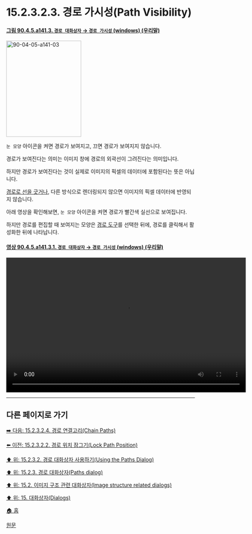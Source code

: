 # 15.2.3.2.3. 경로 가시성(Path Visibility)

<a id="90-04-05-a141-03"></a>

#### [그림 90.4.5.a141.3. `경로 대화상자` → `경로 가시성` (windows) (우리말)](./90-04-0005-paths.md#90-04-05-a141-03)
<img width="200" height="257" alt="90-04-05-a141-03" src="https://github.com/wonder13662/gimp/assets/15767104/8669cc0a-eb6d-416d-a79e-0374a95e852d" />

`눈 모양` 아이콘을 켜면 경로가 보여지고, 끄면 경로가 보여지지 않습니다.

경로가 보여진다는 의미는 이미지 창에 경로의 외곽선이 그려진다는 의미입니다.

하지만 경로가 보여진다는 것이 실제로 이미지의 픽셀의 데이터에 포함된다는 뜻은 아닙니다.

[경로로 선을 긋거나](./15-02-03-04-16-stroke_path.md), 다른 방식으로 렌더링되지 않으면 이미지의 픽셀 데이터에 반영되지 않습니다.

아래 영상을 확인해보면, `눈 모양` 아이콘을 켜면 경로가 빨간색 실선으로 보여집니다.

하지만 경로를 편집할 때 보여지는 모양은 [경로 도구](./14-05-02-00-paths.md)를 선택한 뒤에, 경로를 클릭해서 활성화한 뒤에 나타납니다.

<a id="90-04-05-a141-03-01"></a>

#### [영상 90.4.5.a141.3.1. `경로 대화상자` → `경로 가시성` (windows) (우리말)](./90-04-0005-paths.md#90-04-05-a141-03-01)
<video controls="controls" width="640" height="360" src="https://github.com/wonder13662/gimp/assets/15767104/e24b3b8b-ac4f-4e87-bee1-d7c4bd64dd12"></video>

***

## 다른 페이지로 가기

[➡️ 다음: 15.2.3.2.4. 경로 연결고리(Chain Paths)](./15-02-03-02-04-chain_paths.md)

[⬅️ 이전: 15.2.3.2.2. 경로 위치 잠그기(Lock Path Position)](./15-02-03-02-02-lock_path_position.md)

[⬆️ 위: 15.2.3.2. 경로 대화상자 사용하기(Using the Paths Dialog)](./15-02-03-02-00-using_the_paths_dialog.md)

[⬆️ 위: 15.2.3. 경로 대화상자(Paths dialog)](./15-02-03-00-paths-dialog.md)

[⬆️ 위: 15.2. 이미지 구조 관련 대화상자(Image structure related dialogs)](./15-02-00-image-structure-related-dialogs.md)

[⬆️ 위: 15. 대화상자(Dialogs)](./15-00-dialogs.md)

[🏠 홈](./00-home.md)

[원문](https://docs.gimp.org/2.10/ko/gimp-path-dialog.html#gimp-path-dialog-using)